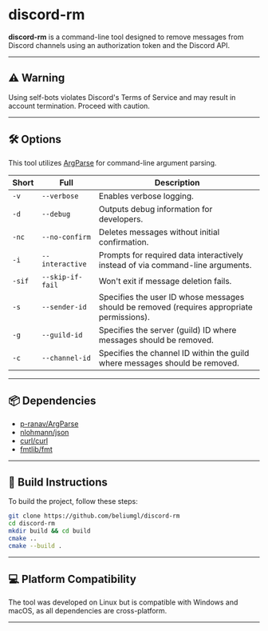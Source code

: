 # discord-rm

**discord-rm** is a command-line tool designed to remove messages from Discord channels using an authorization token and the Discord API.

---

## ⚠️ Warning

Using self-bots violates Discord's Terms of Service and may result in account termination. Proceed with caution.

--- 

## 🛠️ Options

This tool utilizes [ArgParse](https://github.com/p-ranav/argparse) for command-line argument parsing.

| Short | Full            | Description                                                                                |
| ----- | --------------- | ------------------------------------------------------------------------------------------ | 
| `-v`  | `--verbose`     | Enables verbose logging.                                                                   |                                     
| `-d`  | `--debug`       | Outputs debug information for developers.                                                  |                                           
| `-nc` | `--no-confirm`  | Deletes messages without initial confirmation.                                             |                                      
| `-i`  | `--interactive` | Prompts for required data interactively instead of via command-line arguments.             | 
| `-sif`| `--skip-if-fail`| Won't exit if message deletion fails.                                                      | 
| `-s`  | `--sender-id`   | Specifies the user ID whose messages should be removed (requires appropriate permissions). |                                   
| `-g`  | `--guild-id`    | Specifies the server (guild) ID where messages should be removed.                          |                    
| `-c`  | `--channel-id`  | Specifies the channel ID within the guild where messages should be removed.                | 

---

## 📦 Dependencies

* [p-ranav/ArgParse](https://github.com/p-ranav/argparse)
* [nlohmann/json](https://github.com/nlohmann/json)
* [curl/curl](https://github.com/curl/curl)
* [fmtlib/fmt](https://github.com/fmtlib/fmt)

---

## 🧱 Build Instructions

To build the project, follow these steps:

```bash
git clone https://github.com/beliumgl/discord-rm
cd discord-rm
mkdir build && cd build
cmake ..
cmake --build .
```



---

## 💻 Platform Compatibility

The tool was developed on Linux but is compatible with Windows and macOS, as all dependencies are cross-platform.

---
